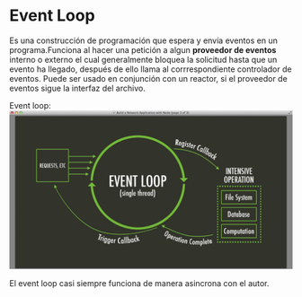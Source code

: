 # Event Loop

Es una construcción de programación que espera y envía eventos en un programa.Funciona al hacer una petición a algun **proveedor de eventos** interno o externo el cual generalmente bloquea la solicitud hasta que un evento ha llegado, después de ello llama al corrrespondiente controlador de eventos.
Puede ser usado en conjunción con un reactor, si el proveedor de eventos sigue la interfaz del archivo.

Event loop: 
![alt text](https://github.com/Oswaldofm17/Event-Loop/blob/master/event-loop.png "Logo Title Text 1")

El event loop casi siempre funciona de manera asincrona con el autor.
